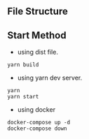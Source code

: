 ## File Structure

## Start Method

- using dist file.

```
yarn build
```

- using yarn dev server.

```
yarn
yarn start
```

- using docker

```
docker-compose up -d
docker-compose down
```
